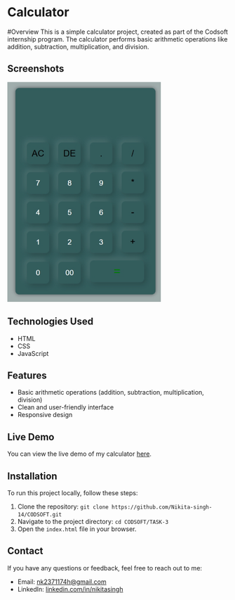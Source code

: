 # Calculator

#Overview
This is a simple calculator project, created as part of the Codsoft internship program. The calculator performs basic arithmetic operations like addition, subtraction, multiplication, and division.

## Screenshots
<img src="screenshots/screenshot.png" width="350" height="500">



## Technologies Used
* HTML
* CSS
* JavaScript

## Features
* Basic arithmetic operations (addition, subtraction, multiplication, division)
* Clean and user-friendly interface
* Responsive design

## Live Demo
You can view the live demo of my calculator [here](https://nikita-singh-14.github.io/CODSOFT/).

## Installation
To run this project locally, follow these steps:

1. Clone the repository: `git clone https://github.com/Nikita-singh-14/CODSOFT.git`
2. Navigate to the project directory: `cd CODSOFT/TASK-3`
3. Open the `index.html` file in your browser.

## Contact
If you have any questions or feedback, feel free to reach out to me:

* Email: [nk2371174h@gmail.com](mailto:nikitasingh@email.com)
* LinkedIn: [linkedin.com/in/nikitasingh](https://www.linkedin.com/in/nikita-singh-3560652bb?utm_source=share&utm_campaign=share_via&utm_content=profile&utm_medium=android_app)

